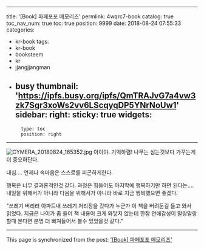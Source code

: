 
---
title: '[Book] 파페포포 메모리즈'
permlink: 4wqrc7-book
catalog: true
toc_nav_num: true
toc: true
position: 9999
date: 2018-08-24 07:55:33
categories:
- kr-book
tags:
- kr-book
- booksteem
- kr
- jjangjjangman
- busy
thumbnail: 'https://ipfs.busy.org/ipfs/QmTRAJvG7a4vw3zk7Sgr3xoWs2vv6LScqyqDP5YNrNoUw1'
sidebar:
    right:
        sticky: true
widgets:
    -
        type: toc
        position: right
---


![CYMERA_20180824_165352.jpg](https://ipfs.busy.org/ipfs/QmTRAJvG7a4vw3zk7Sgr3xoWs2vv6LScqyqDP5YNrNoUw1)
아이야. 기억하렴!
나무는 심는것보다
가꾸는게 더 중요하단다.

내심....
언제나 속마음은 스스로를 피곤하게한다.

행복은 너무 결과론적인것 같다.
과정은 힘들어도 마지막에 
행복하기만 하면 된다는....
내일을 위해서가 아니라
다음을 위해서가 아니라
바로 지금 행복했으면 좋겠다.

"쓰레기 버리러 아파트내 쓰레기 처리장을 갔다가 누군가 이 책을 버려둔걸 들고 와서 읽었다. 지금은 나이가 좀 들어 책 내용이 크게 와닿지 않는데 한참 연애감성이 말랑말랑할때 본다면 분명 더 빠져들어서 볼수 있었을것 같다."

- - -

This page is synchronized from the post: ['[Book] 파페포포 메모리즈'](https://steemit.com/@lucky2015/4wqrc7-book)
